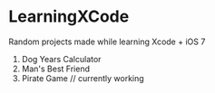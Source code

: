 LearningXCode
=============

Random projects made while learning Xcode + iOS 7

1. Dog Years Calculator
2. Man's Best Friend
3. Pirate Game // currently working

